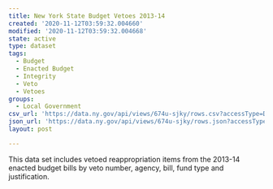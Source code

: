 ```yaml
---
title: New York State Budget Vetoes 2013-14
created: '2020-11-12T03:59:32.004660'
modified: '2020-11-12T03:59:32.004668'
state: active
type: dataset
tags:
  - Budget
  - Enacted Budget
  - Integrity
  - Veto
  - Vetoes
groups:
  - Local Government
csv_url: 'https://data.ny.gov/api/views/674u-sjky/rows.csv?accessType=DOWNLOAD'
json_url: 'https://data.ny.gov/api/views/674u-sjky/rows.json?accessType=DOWNLOAD'
layout: post

---
```

This data set includes vetoed reappropriation items from the 2013-14 enacted budget bills by veto number, agency, bill, fund type and justification.

